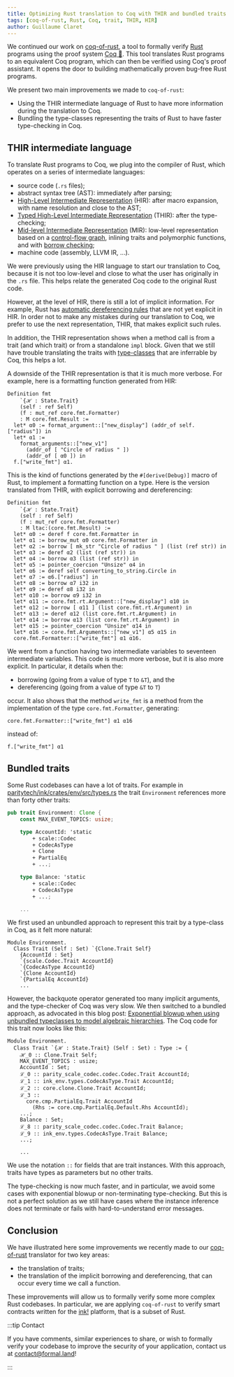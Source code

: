```yaml
---
title: Optimizing Rust translation to Coq with THIR and bundled traits
tags: [coq-of-rust, Rust, Coq, trait, THIR, HIR]
author: Guillaume Claret
---
```


We continued our work on [coq-of-rust](https://github.com/formal-land/coq-of-rust), a tool to formally verify [Rust](https://www.rust-lang.org/) programs using the proof system [Coq&nbsp;🐓](https://coq.inria.fr/). This tool translates Rust programs to an equivalent Coq program, which can then be verified using Coq's proof assistant. It opens the door to building mathematically proven bug-free Rust programs.

We present two main improvements we made to `coq-of-rust`:

- Using the THIR intermediate language of Rust to have more information during the translation to Coq.
- Bundling the type-classes representing the traits of Rust to have faster type-checking in Coq.

<!-- truncate -->

## THIR intermediate language

To translate Rust programs to Coq, we plug into the compiler of Rust, which operates on a series of intermediate languages:

- source code (`.rs` files);
- abstract syntax tree (AST): immediately after parsing;
- [High-Level Intermediate Representation](https://rustc-dev-guide.rust-lang.org/hir.html) (HIR): after macro expansion, with name resolution and close to the AST;
- [Typed High-Level Intermediate Representation](https://rustc-dev-guide.rust-lang.org/thir.html) (THIR): after the type-checking;
- [Mid-level Intermediate Representation](https://rustc-dev-guide.rust-lang.org/mir/index.html) (MIR): low-level representation based on a [control-flow graph](https://en.wikipedia.org/wiki/Control-flow_graph), inlining traits and polymorphic functions, and with [borrow checking](https://doc.rust-lang.org/book/ch04-02-references-and-borrowing.html);
- machine code (assembly, LLVM IR, ...).

We were previously using the HIR language to start our translation to Coq, because it is not too low-level and close to what the user has originally in the `.rs` file. This helps relate the generated Coq code to the original Rust code.

However, at the level of HIR, there is still a lot of implicit information. For example, Rust has [automatic dereferencing rules](https://users.rust-lang.org/t/automatic-dereferencing/53828) that are not yet explicit in HIR. In order not to make any mistakes during our translation to Coq, we prefer to use the next representation, THIR, that makes explicit such rules.

In addition, the THIR representation shows when a method call is from a trait (and which trait) or from a standalone `impl` block. Given that we still have trouble translating the traits with [type-classes](https://coq.inria.fr/doc/V8.18.0/refman/addendum/type-classes.html) that are inferrable by Coq, this helps a lot.

A downside of the THIR representation is that it is much more verbose. For example, here is a formatting function generated from HIR:

```coq
Definition fmt
    `{ℋ : State.Trait}
    (self : ref Self)
    (f : mut_ref core.fmt.Formatter)
    : M core.fmt.Result :=
  let* α0 := format_argument::["new_display"] (addr_of self.["radius"]) in
  let* α1 :=
    format_arguments::["new_v1"]
      (addr_of [ "Circle of radius " ])
      (addr_of [ α0 ]) in
  f.["write_fmt"] α1.
```

This is the kind of functions generated by the `#[derive(Debug)]` macro of Rust, to implement a formatting function on a type. Here is the version translated from THIR, with explicit borrowing and dereferencing:

```coq
Definition fmt
    `{ℋ : State.Trait}
    (self : ref Self)
    (f : mut_ref core.fmt.Formatter)
    : M ltac:(core.fmt.Result) :=
  let* α0 := deref f core.fmt.Formatter in
  let* α1 := borrow_mut α0 core.fmt.Formatter in
  let* α2 := borrow [ mk_str "Circle of radius " ] (list (ref str)) in
  let* α3 := deref α2 (list (ref str)) in
  let* α4 := borrow α3 (list (ref str)) in
  let* α5 := pointer_coercion "Unsize" α4 in
  let* α6 := deref self converting_to_string.Circle in
  let* α7 := α6.["radius"] in
  let* α8 := borrow α7 i32 in
  let* α9 := deref α8 i32 in
  let* α10 := borrow α9 i32 in
  let* α11 := core.fmt.rt.Argument::["new_display"] α10 in
  let* α12 := borrow [ α11 ] (list core.fmt.rt.Argument) in
  let* α13 := deref α12 (list core.fmt.rt.Argument) in
  let* α14 := borrow α13 (list core.fmt.rt.Argument) in
  let* α15 := pointer_coercion "Unsize" α14 in
  let* α16 := core.fmt.Arguments::["new_v1"] α5 α15 in
  core.fmt.Formatter::["write_fmt"] α1 α16.
```

We went from a function having two intermediate variables to seventeen intermediate variables. This code is much more verbose, but it is also more explicit. In particular, it details when the:

- borrowing (going from a value of type `T` to `&T`), and the
- dereferencing (going from a value of type `&T` to `T`)

occur. It also shows that the method&nbsp;`write_fmt` is a method from the implementation of the type `core.fmt.Formatter`, generating:

```coq
core.fmt.Formatter::["write_fmt"] α1 α16
```

instead of:

```coq
f.["write_fmt"] α1
```

## Bundled traits

Some Rust codebases can have a lot of traits. For example in [paritytech/ink/crates/env/src/types.rs](https://github.com/paritytech/ink/blob/ccb38d2c3ac27523fe3108f2bb7bffbbe908cdb7/crates/env/src/types.rs#L120) the trait&nbsp;`Environment` references more than forty other traits:

```rust
pub trait Environment: Clone {
    const MAX_EVENT_TOPICS: usize;

    type AccountId: 'static
        + scale::Codec
        + CodecAsType
        + Clone
        + PartialEq
        + ...;

    type Balance: 'static
        + scale::Codec
        + CodecAsType
        + ...;

    ...
```

We first used an unbundled approach to represent this trait by a type-class in Coq, as it felt more natural:

```coq
Module Environment.
  Class Trait (Self : Set) `{Clone.Trait Self}
    {AccountId : Set}
    `{scale.Codec.Trait AccountId}
    `{CodecAsType AccountId}
    `{Clone AccountId}
    `{PartialEq AccountId}
    ...
```

However, the backquote operator generated too many implicit arguments, and the type-checker of Coq was very slow. We then switched to a bundled approach, as advocated in this blog post: [Exponential blowup when using unbundled typeclasses to model algebraic hierarchies](https://www.ralfj.de/blog/2019/05/15/typeclasses-exponential-blowup.html). The Coq code for this trait now looks like this:

```coq
Module Environment.
  Class Trait `{ℋ : State.Trait} (Self : Set) : Type := {
    ℋ_0 :: Clone.Trait Self;
    MAX_EVENT_TOPICS : usize;
    AccountId : Set;
    ℒ_0 :: parity_scale_codec.codec.Codec.Trait AccountId;
    ℒ_1 :: ink_env.types.CodecAsType.Trait AccountId;
    ℒ_2 :: core.clone.Clone.Trait AccountId;
    ℒ_3 ::
      core.cmp.PartialEq.Trait AccountId
        (Rhs := core.cmp.PartialEq.Default.Rhs AccountId);
    ...;
    Balance : Set;
    ℒ_8 :: parity_scale_codec.codec.Codec.Trait Balance;
    ℒ_9 :: ink_env.types.CodecAsType.Trait Balance;
    ...;

    ...
```

We use the notation&nbsp;`::` for fields that are trait instances. With this approach, traits have types as parameters but no other traits.

The type-checking is now much faster, and in particular, we avoid some cases with exponential blowup or non-terminating type-checking. But this is not a perfect solution as we still have cases where the instance inference does not terminate or fails with hard-to-understand error messages.

## Conclusion

We have illustrated here some improvements we recently made to our [coq-of-rust](https://github.com/formal-land/coq-of-rust) translator for two key areas:

- the translation of traits;
- the translation of the implicit borrowing and dereferencing, that can occur every time we call a function.

These improvements will allow us to formally verify some more complex Rust codebases. In particular, we are applying `coq-of-rust` to verify smart contracts written for the [ink!](https://use.ink/) platform, that is a subset of Rust.

:::tip Contact

If you have comments, similar experiences to share, or wish to formally verify your codebase to improve the security of your application, contact us at&nbsp;[&#099;&#111;&#110;&#116;&#097;&#099;&#116;&#064;formal&#046;&#108;&#097;&#110;&#100;](mailto:contact@formal.land)!

:::
